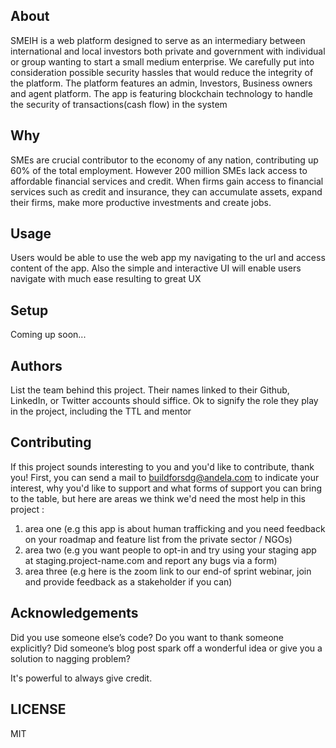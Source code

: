 ## About

SMEIH is a web platform designed to serve as an intermediary between international and local investors both private and government with individual or group wanting to start a small medium  enterprise. We carefully put into consideration possible security hassles that would reduce the integrity of the platform. The platform features an admin, Investors, Business owners and agent platform. The app is featuring blockchain technology to handle the security of transactions(cash flow) in the system

## Why

SMEs are crucial contributor to the economy of any nation, contributing up 60% of the total employment. However 200 million SMEs lack access to affordable financial services and credit. When firms gain access to financial services such as credit and insurance, they can accumulate assets, expand their firms, make more productive investments and create jobs.

## Usage
 Users would be able to use the web app my navigating to the url and access content of the app. Also the simple and interactive UI will enable users navigate with much ease resulting to great UX


## Setup
Coming up soon...

## Authors

List the team behind this project. Their names linked to their Github, LinkedIn, or Twitter accounts should siffice. Ok to signify the role they play in the project, including the TTL and mentor

## Contributing
If this project sounds interesting to you and you'd like to contribute, thank you!
First, you can send a mail to buildforsdg@andela.com to indicate your interest, why you'd like to support and what forms of support you can bring to the table, but here are areas we think we'd need the most help in this project :
1.  area one (e.g this app is about human trafficking and you need feedback on your roadmap and feature list from the private sector / NGOs)
2.  area two (e.g you want people to opt-in and try using your staging app at staging.project-name.com and report any bugs via a form)
3.  area three (e.g here is the zoom link to our end-of sprint webinar, join and provide feedback as a stakeholder if you can)

## Acknowledgements

Did you use someone else’s code?
Do you want to thank someone explicitly?
Did someone’s blog post spark off a wonderful idea or give you a solution to nagging problem?

It's powerful to always give credit.

## LICENSE
MIT

